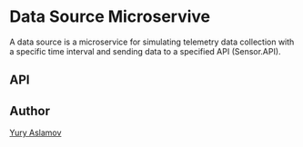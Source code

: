 # Data Source Microservive

A data source is a microservice for simulating telemetry data collection with a specific time interval and sending data to a specified API (Sensor.API).

## API

## Author

[Yury Aslamov](https://aslamovyura.github.io/)